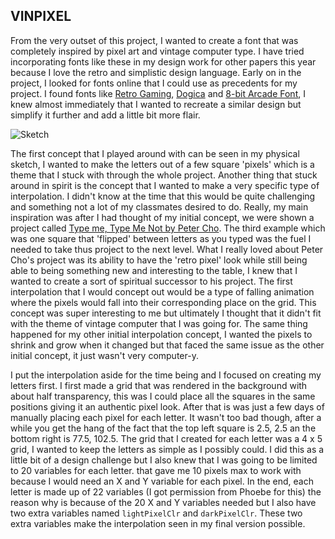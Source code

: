 ## VINPIXEL

From the very outset of this project, I wanted to create a font that was completely inspired by pixel art and vintage computer type. I have tried incorporating fonts like these in my design work for other papers this year because I love the retro and simplistic design language. Early on in the project, I looked for fonts online that I could use as precedents for my project. I found fonts like [Retro Gaming](https://www.dafont.com/retro-gaming.font), [Dogica](https://www.dafont.com/dogica.font) and [8-bit Arcade Font](https://www.dafont.com/8-bit-arcade.font), I knew almost immediately that I wanted to recreate a similar design but simplify it further and add a little bit more flair.

![Sketch](https://i.imgur.com/BHbV1Nv.png)

The first concept that I played around with can be seen in my physical sketch, I wanted to make the letters out of a few square 'pixels' which is a theme that I stuck with through the whole project. Another thing that stuck around in spirit is the concept that I wanted to make a very specific type of interpolation. I didn't know at the time that this would be quite challenging and something not a lot of my classmates desired to do. Really, my main inspiration was after I had thought of my initial concept, we were shown a project called [Type me, Type Me Not by Peter Cho](http://www.typotopo.com/typemenot/index.html). The third example which was one square that 'flipped' between letters as you typed was the fuel I needed to take thus project to the next level. What I really loved about Peter Cho's project was its ability to have the 'retro pixel' look while still being able to being something new and interesting to the table, I knew that I wanted to create a sort of spiritual successor to his project. The first interpolation that  I would concept out would be a type of falling animation where the pixels would fall into their corresponding place on the grid. This concept was super interesting to me but ultimately I thought that it didn't fit with the theme of vintage computer that I was going for. The same thing happened for my other initial interpolation concept, I wanted the pixels to shrink and grow when it changed but that faced the same issue as the other initial concept, it just wasn't very computer-y.

I put the interpolation aside for the time being and I focused on creating my letters first. I first made a grid that was rendered in the background with about half transparency, this was I could place all the squares in the same positions giving it an authentic pixel look. After that is was just a few days of manually placing each pixel for each letter. It wasn't too bad though, after a while you get the hang of the fact that the top left square is 2.5, 2.5 an the bottom right is 77.5, 102.5. The grid that I created for each letter was a 4 x 5 grid, I wanted to keep the letters as simple as I possibly could. I did this as a little bit of a design challenge but I also knew that I was going to be limited to 20 variables for each letter. that gave me 10 pixels max to work with because I would need an X and Y variable for each pixel. In the end, each letter is made up of 22 variables (I got permission from Phoebe for this) the reason why is because of the 20 X and Y variables needed but I also have two extra variables named `lightPixelClr` and `darkPixelClr`. These two extra variables make the interpolation seen in my final version possible.
